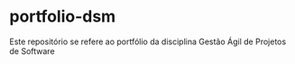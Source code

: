 # portfolio-dsm
Este repositório se refere ao portfólio da disciplina Gestão Ágil de Projetos de Software
